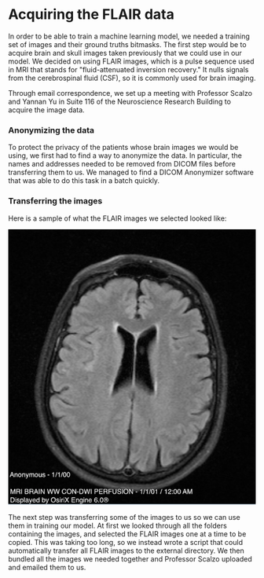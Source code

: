 # Acquiring the FLAIR data

In order to be able to train a machine learning model, we needed a training set of images
and their ground truths bitmasks. The first step would be to acquire brain and skull images
taken previously that we could use in our model. We decided on using FLAIR images, which is
a pulse sequence used in MRI that stands for "fluid-attenuated inversion recovery." It nulls
signals from the cerebrospinal fluid (CSF), so it is commonly used for brain imaging.

Through email correspondence, we set up a meeting with Professor Scalzo and Yannan Yu
in Suite 116 of the Neuroscience Research Building to acquire the image data.

### Anonymizing the data

To protect the privacy of the patients whose brain images we would be using, we first had
to find a way to anonymize the data. In particular, the names and addresses needed to be
removed from DICOM files before transferring them to us. We managed to find a DICOM 
Anonymizer software that was able to do this task in a batch quickly.

### Transferring the images

Here is a sample of what the FLAIR images we selected looked like:

![FLAIR image sample](public/flair.png "FLAIR image sample")

The next step was transferring some of the images to us so we can use them in training our model. At
first we looked through all the folders containing the images, and selected the FLAIR images one at
a time to be copied. This was taking too long, so we instead wrote a script that could automatically
transfer all FLAIR images to the external directory. We then bundled all the images we needed together
and Professor Scalzo uploaded and emailed them to us.

